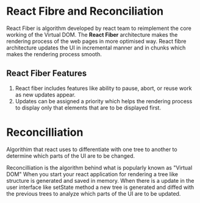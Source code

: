 # React Fibre and Reconciliation

React Fiber is algorithm developed by react team to reimplement the core working of the Virtual DOM. The **React Fiber** architecture makes the rendering process  of the web pages in more optimised way. React fibre architecture updates the UI in incremental manner and in chunks which makes the rendering process smooth.

## React Fiber Features
1. React fiber includes features like ability to pause, abort, or reuse work as new updates appear.
2. Updates can be assigned a priority which helps the rendering process to display only that elements that are to be displayed first.


# Reconcilliation
Algorithim that react uses to differentiate with one tree to another to determine which parts of the UI are to be changed. 

Reconcilliation is the algorithm behind what is popularly known as "Virtual DOM"
When you start your react application for rendering a tree like structure is generated and saved in memory. When there is a update in the user interface like setState method a new tree is generated and diffed with the previous trees to analyze which parts of the UI are to be updated.